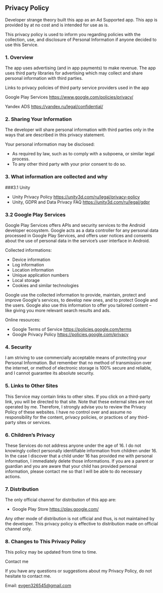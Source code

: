 Privacy Policy  
----------------
  
Developer strange theory built this app as an Ad Supported app. This
app is provided by at no cost and is intended for use as is.


This privacy policy is used to inform you regarding policies with the collection, use, and
disclosure of Personal Information if anyone decided to use this Service.

### 1. Overview  
The app uses advertising (and in app payments) to make revenue. The app uses third party
libraries for advertising which may collect and share personal information with third
parties.


Links to privacy policies of third party service providers used in the app


Google Play Services https://www.google.com/policies/privacy/

Yandex ADS https://yandex.ru/legal/confidential/

### 2. Sharing Your Information  
The developer will share personal information with third parties only in the ways that are
described in this privacy statement.


Your personal information may be disclosed:
* As required by law, such as to comply with a subpoena, or similar legal process.
* To any other third party with your prior consent to do so.

### 3. What information are collected and why  
###3.1 Unity
* Unity Privacy Policy https://unity3d.com/ru/legal/privacy-policy
* Unity, GDPR and Data Privacy FAQ https://unity3d.com/ru/legal/gdpr

### 3.2 Google Play Services  
Google Play Services offers APIs and security services to the Android developer ecosystem.
Google acts as a data controller for any personal data processed in Google Play Services,
and offers user notices and consents about the use of personal data in the service’s user
interface in Android.


Collected informations:
* Device information
* Log information
* Location information
* Unique application numbers
* Local storage
* Cookies and similar technologies


Google use the collected information to provide, maintain, protect and improve Google's
services, to develop new ones, and to protect Google and the users. Google also use this
information to offer you tailored content – like giving you more relevant search results
and ads.


Online resources:
* Google Terms of Service https://policies.google.com/terms
* Google Privacy Policy https://policies.google.com/privacy

### 4. Security  
I am striving to use commercially acceptable means of protecting your Personal
Information. But remember that no method of transmission over the internet, or method of
electronic storage is 100% secure and reliable, and I cannot guarantee its absolute
security.

### 5. Links to Other Sites 
This Service may contain links to other sites. If you click on a third-party link, you
will be directed to that site. Note that these external sites are not operated by me.
Therefore, I strongly advise you to review the Privacy Policy of these websites. I have
no control over and assume no responsibility for the content, privacy policies, or
practices of any third-party sites or services.

### 6. Children’s Privacy  
These Services do not address anyone under the age of 16. I do not knowingly collect
personally identifiable information from children under 16. In the case I discover that
a child under 16 has provided me with personal information, I immediately delete those
informations. If you are a parent or guardian and you are aware that your child has
provided personal information, please contact me so that I will be able to do necessary
actions.

### 7. Distribution  
The only official channel for distribution of this app are:
* Google Play Store https://play.google.com/


Any other mode of distribution is not official and thus, is not maintained by the developer.
This privacy policy is effective to distribution made on official channel only.

### 8. Changes to This Privacy Policy  
This policy may be updated from time to time.

Contact me

If you have any questions or suggestions about my Privacy Policy, do not hesitate to
contact me.

Email: evgen326545@gmail.com
